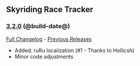 ## Skyriding Race Tracker
### [3.2.0](https://github.com/diomsg-code/SkyridingRaceTracker/tree/3.2.0) (@build-date@)
[Full Changelog](https://github.com/diomsg-code/SkyridingRaceTracker/compare/3.1.0...3.2.0) - [Previous Releases](https://github.com/diomsg-code/SkyridingRaceTracker/releases)

- Added: ruRu localization (#1 - Thanks to Hollicsh)
- Minor code adjustments